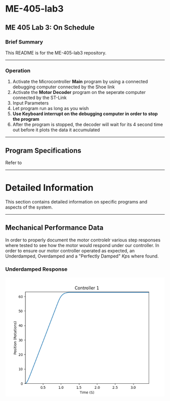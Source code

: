 # ME-405-lab3
## ME 405 Lab 3: On Schedule

### Brief Summary
This README is for the ME-405-lab3 repository.

---



### Operation

1. Activate the Microcontroller **Main** program by using a connected debugging computer connected by the Shoe link
2. Activate the **Motor Decoder** program on the seperate computer connected by the ST-Link
3. Input Parameters
4. Let program run as long as you wish
5. **Use Keyboard interrupt on the debugging computer in order to stop the program**
6. After the program is stopped, the decoder will wait for its 4 second time out before it plots the data it accumulated

---
## Program Specifications
Refer to

---

# Detailed Information
This section contains detailed information on specific programs and aspects of the system.

---

## Mechanical Performance Data 
In order to properly document the motor controlelr various step responses where tested to see how the motor would respond under our controller. In order to ensure our motor controller operated as expected, an Underdamped, Overdamped and a "Perfectly Damped" *Kp*s where found.

### Underdamped Response
![alttext](TestImages/P1F10.png)

